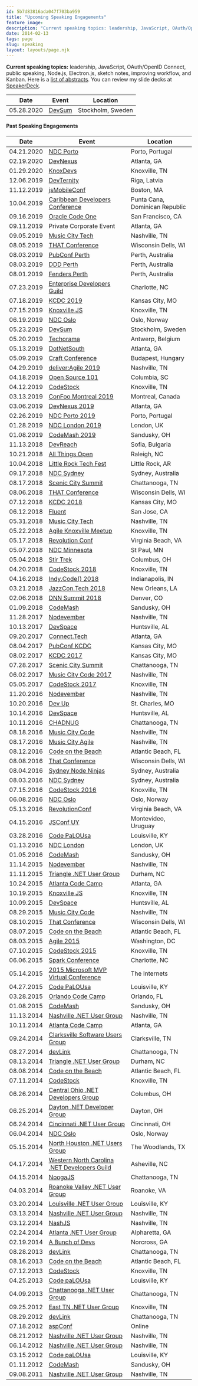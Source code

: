 ```yaml
---
id: 5b7d83816ada047f703ba959
title: "Upcoming Speaking Engagements"
feature_image: 
description: "Current speaking topics: leadership, JavaScript, OAuth/OpenID Connect, public speaking, Node.js, Electron.js, sketch notes, improving…"
date: 2014-02-13
tags: page
slug: speaking
layout: layouts/page.njk
---
```


**Current speaking topics:** leadership, JavaScript, OAuth/OpenID Connect, public speaking, Node.js, Electron.js, sketch notes, improving workflow, and Kanban. Here is a [list of abstracts](/presentations/). You can review my slide decks at [SpeakerDeck](https://speakerdeck.com/reverentgeek).

| Date | Event | Location |
| --- | --- | --- |
| 05.28.2020 | [DevSum](https://www.devsum.se/) | Stockholm, Sweden |

#### Past Speaking Engagements

| Date | Event | Location |
| --- | --- | --- |
| 04.21.2020 | [NDC Porto](https://ndcporto.com/) | Porto, Portugal |
| 02.19.2020 | [DevNexus](https://devnexus.com/) | Atlanta, GA |
| 01.29.2020 | [KnoxDevs](https://knoxdevs.com/) | Knoxville, TN |
| 12.06.2019 | [DevTernity](https://devternity.com/) | Riga, Latvia |
| 11.12.2019 | [jsMobileConf](https://jsmobileconf.com/) | Boston, MA |
| 10.04.2019 | [Caribbean Developers Conference](https://cdc.dev/) | Punta Cana, Dominican Republic |
| 09.16.2019 | [Oracle Code One](https://www.oracle.com/code-one/) | San Francisco, CA |
| 09.11.2019 | Private Corporate Event | Atlanta, GA |
| 09.05.2019 | [Music City Tech](https://www.musiccitytech.com/) | Nashville, TN |
| 08.05.2019 | [THAT Conference](https://www.thatconference.com/) | Wisconsin Dells, WI |
| 08.03.2019 | [PubConf Perth](https://pubconf.io/) | Perth, Australia |
| 08.03.2019 | [DDD Perth](https://dddperth.com/) | Perth, Australia |
| 08.01.2019 | [Fenders Perth](https://www.meetup.com/Front-End-Web-Developers-Perth/) | Perth, Australia |
| 07.23.2019 | [Enterprise Developers Guild](https://www.meetup.com/Enterprise-Developers-Guild/) | Charlotte, NC |
| 07.18.2019 | [KCDC 2019](http://www.kcdc.info/) | Kansas City, MO |
| 07.15.2019 | [Knoxville JS](https://www.meetup.com/Knoxvillejs/) | Knoxville, TN |
| 06.19.2019 | [NDC Oslo](https://ndcoslo.com/) | Oslo, Norway |
| 05.23.2019 | [DevSum](https://www.devsum.se/) | Stockholm, Sweden |
| 05.20.2019 | [Techorama](https://techorama.be/) | Antwerp, Belgium |
| 05.13.2019 | [DotNetSouth](http://dotnetsouth.tech/) | Atlanta, GA |
| 05.09.2019 | [Craft Conference](https://craft-conf.com/) | Budapest, Hungary |
| 04.29.2019 | [deliver:Agile 2019](https://www.agilealliance.org/deliveragile-2019/) | Nashville, TN |
| 04.18.2019 | [Open Source 101](http://opensource101.com/columbia/) | Columbia, SC |
| 04.12.2019 | [CodeStock](http://codestock.org/) | Knoxville, TN |
| 03.13.2019 | [ConFoo Montreal 2019](https://confoo.ca/en/yul2019) | Montreal, Canada |
| 03.06.2019 | [DevNexus 2019](https://devnexus.com/) | Atlanta, GA |
| 02.26.2019 | [NDC Porto 2019](https://ndcporto.com/) | Porto, Portugal |
| 01.28.2019 | [NDC London 2019](https://ndc-london.com/) | London, UK |
| 01.08.2019 | [CodeMash 2019](http://www.codemash.org/) | Sandusky, OH |
| 11.13.2018 | [DevReach](https://devreach.com/) | Sofia, Bulgaria |
| 10.21.2018 | [All Things Open](https://allthingsopen.org/) | Raleigh, NC |
| 10.04.2018 | [Little Rock Tech Fest](http://www.lrtechfest.com/) | Little Rock, AR |
| 09.17.2018 | [NDC Sydney](https://ndcsydney.com/) | Sydney, Australia |
| 08.17.2018 | [Scenic City Summit](https://www.sceniccitysummit.com/) | Chattanooga, TN |
| 08.06.2018 | [THAT Conference](https://www.thatconference.com/) | Wisconsin Dells, WI |
| 07.12.2018 | [KCDC 2018](http://www.kcdc.info/) | Kansas City, MO |
| 06.12.2018 | [Fluent](https://conferences.oreilly.com/fluent/fl-ca) | San Jose, CA |
| 05.31.2018 | [Music City Tech](http://www.musiccitytech.com/) | Nashville, TN |
| 05.22.2018 | [Agile Knoxville Meetup](https://www.meetup.com/Agile-Knoxville-Meetup/events/250578989/) | Knoxville, TN |
| 05.17.2018 | [Revolution Conf](https://revolutionconf.com/) | Virginia Beach, VA |
| 05.07.2018 | [NDC Minnesota](https://ndcminnesota.com/) | St Paul, MN |
| 05.04.2018 | [Stir Trek](https://stirtrek.com/) | Columbus, OH |
| 04.20.2018 | [CodeStock 2018](http://www.codestock.org/) | Knoxville, TN |
| 04.16.2018 | [Indy.Code() 2018](https://indycode.amegala.com/) | Indianapolis, IN |
| 03.21.2018 | [JazzCon.Tech 2018](http://jazzcon.tech/) | New Orleans, LA |
| 02.06.2018 | [DNN Summit 2018](http://www.dnnsummit.org/) | Denver, CO |
| 01.09.2018 | [CodeMash](http://www.codemash.org/) | Sandusky, OH |
| 11.28.2017 | [Nodevember](http://nodevember.org/) | Nashville, TN |
| 10.13.2017 | [DevSpace](https://www.devspaceconf.com/) | Huntsville, AL |
| 09.20.2017 | [Connect.Tech](http://connect.tech/) | Atlanta, GA |
| 08.04.2017 | [PubConf KCDC](https://pubconf.io/events/2017/kansascity.html) | Kansas City, MO |
| 08.02.2017 | [KCDC 2017](http://www.kcdc.info/) | Kansas City, MO |
| 07.28.2017 | [Scenic City Summit](https://www.sceniccitysummit.com/) | Chattanooga, TN |
| 06.02.2017 | [Music City Code 2017](https://www.musiccitycode.com/) | Nashville, TN |
| 05.05.2017 | [CodeStock 2017](http://www.codestock.org/) | Knoxville, TN |
| 11.20.2016 | [Nodevember](http://nodevember.org/) | Nashville, TN |
| 10.20.2016 | [Dev Up](http://devupconf.org/) | St. Charles, MO |
| 10.14.2016 | [DevSpace](https://www.devspaceconf.com) | Huntsville, AL |
| 10.11.2016 | [CHADNUG](http://www.chadnug.com/) | Chattanooga, TN |
| 08.18.2016 | [Music City Code](http://www.musiccitycode.com/) | Nashville, TN |
| 08.17.2016 | [Music City Agile](http://www.musiccityagile.org/) | Nashville, TN |
| 08.12.2016 | [Code on the Beach](http://www.codeonthebeach.com/) | Atlantic Beach, FL |
| 08.08.2016 | [That Conference](https://www.thatconference.com/) | Wisconsin Dells, WI |
| 08.04.2016 | [Sydney Node Ninjas](https://www.meetup.com/sydney-node-ninjas/events/228199767/) | Sydney, Australia |
| 08.03.2016 | [NDC Sydney](http://ndcsydney.com/) | Sydney, Australia |
| 07.15.2016 | [CodeStock 2016](http://www.codestock.org/) | Knoxville, TN |
| 06.08.2016 | [NDC Oslo](http://ndcoslo.com/) | Oslo, Norway |
| 05.13.2016 | [RevolutionConf](http://revolutionconf.com/) | Virginia Beach, VA |
| 04.15.2016 | [JSConf UY](https://jsconf.uy/) | Montevideo, Uruguay |
| 03.28.2016 | [Code PaLOUsa](http://codepalousa.com/) | Louisville, KY |
| 01.13.2016 | [NDC London](http://ndc-london.com/) | London, UK |
| 01.05.2016 | [CodeMash](http://www.codemash.org/) | Sandusky, OH |
| 11.14.2015 | [Nodevember](http://nodevember.org) | Nashville, TN |
| 11.11.2015 | [Triangle .NET User Group](http://www.trinug.org/) | Durham, NC |
| 10.24.2015 | [Atlanta Code Camp](http://atlantacodecamp.com/2015/) | Atlanta, GA |
| 10.19.2015 | [Knoxville JS](http://www.meetup.com/Knoxvillejs/events/225116405/) | Knoxville, TN |
| 10.09.2015 | [DevSpace](https://www.devspaceconf.com) | Huntsville, AL |
| 08.29.2015 | [Music City Code](http://www.musiccitycode.com/) | Nashville, TN |
| 08.10.2015 | [That Conference](https://www.thatconference.com/) | Wisconsin Dells, WI |
| 08.07.2015 | [Code on the Beach](http://www.codeonthebeach.com/) | Atlantic Beach, FL |
| 08.03.2015 | [Agile 2015](http://agile2015.agilealliance.org/) | Washington, DC |
| 07.10.2015 | [CodeStock 2015](http://www.codestock.org/) | Knoxville, TN |
| 06.06.2015 | [Spark Conference](http://sparkconf.org/) | Charlotte, NC |
| 05.14.2015 | [2015 Microsoft MVP Virtual Conference](http://mvp.microsoft.com/en-us/virtualconference.aspx) | The Internets |
| 04.27.2015 | [Code PaLOUsa](http://codepalousa.com/) | Louisville, KY |
| 03.28.2015 | [Orlando Code Camp](http://www.orlandocodecamp.com/) | Orlando, FL |
| 01.08.2015 | [CodeMash](http://www.codemash.org/) | Sandusky, OH |
| 11.13.2014 | [Nashville .NET User Group](http://www.meetup.com/Nashville-NET-User-Group/events/214999812/) | Nashville, TN |
| 10.11.2014 | [Atlanta Code Camp](http://atlantacodecamp.com/2014/speaker/David-Neal) | Atlanta, GA |
| 09.24.2014 | [Clarksville Software Users Group](http://www.meetup.com/Clarksville-Software-Users-Group) | Clarksville, TN |
| 08.27.2014 | [devLink](http://www.devlink.net/) | Chattanooga, TN |
| 08.13.2014 | [Triangle .NET User Group](http://www.trinug.org/) | Durham, NC |
| 08.08.2014 | [Code on the Beach](http://www.codeonthebeach.com/) | Atlantic Beach, FL |
| 07.11.2014 | [CodeStock](http://www.codestock.org/) | Knoxville, TN |
| 06.26.2014 | [Central Ohio .NET Developers Group](http://www.condg.org/) | Columbus, OH |
| 06.25.2014 | [Dayton .NET Developer Group](https://www.linkedin.com/groups/Dayton-NET-Developers-Group-3800952) | Dayton, OH |
| 06.24.2014 | [Cincinnati .NET User Group](http://cinnug.org/) | Cincinnati, OH |
| 06.04.2014 | [NDC Oslo](http://ndcoslo.com/) | Oslo, Norway |
| 05.15.2014 | [North Houston .NET Users Group](http://nhdnug.org/) | The Woodlands, TX |
| 04.17.2014 | [Western North Carolina .NET Developers Guild](http://wncdotnet.com/) | Asheville, NC |
| 04.15.2014 | [NoogaJS](http://noogajs.org/) | Chattanooga, TN |
| 04.03.2014 | [Roanoke Valley .NET User Group](http://www.rvnug.org/) | Roanoke, VA |
| 03.20.2014 | [Louisville .NET User Group](http://www.meetup.com/Louisville-DotNet/) | Louisville, KY |
| 03.13.2014 | [Nashville .NET User Group](http://nashdotnet.org) | Nashville, TN |
| 03.12.2014 | [NashJS](http://nashjs.org/) | Nashville, TN |
| 02.24.2014 | [Atlanta .NET User Group](http://www.meetup.com/Atlanta-Net-User-Group/) | Alpharetta, GA |
| 02.19.2014 | [A Bunch of Devs](http://www.meetup.com/A-Bunch-of-Devs/) | Norcross, GA |
| 08.28.2013 | [devLink](http://www.devlink.net/) | Chattanooga, TN |
| 08.16.2013 | [Code on the Beach](http://www.codeonthebeach.com/) | Atlantic Beach, FL |
| 07.12.2013 | [CodeStock](http://www.codestock.org/) | Knoxville, TN |
| 04.25.2013 | [Code paLOUsa](http://www.codepalousa.com/) | Louisville, KY |
| 04.09.2013 | [Chattanooga .NET User Group](http://www.chadnug.com/) | Chattanooga, TN |
| 09.25.2012 | [East TN .NET User Group](http://www.etnug.org/) | Knoxville, TN |
| 08.29.2012 | [devLink](http://www.devlink.net/) | Chattanooga, TN |
| 07.18.2012 | [aspConf](http://www.aspconf.net/) | Online |
| 06.21.2012 | [Nashville .NET User Group](http://nashdotnet.org) | Nashville, TN |
| 06.14.2012 | [Nashville .NET User Group](http://nashdotnet.org) | Nashville, TN |
| 03.15.2012 | [Code paLOUsa](http://www.codepalousa.com/) | Louisville, KY |
| 01.11.2012 | [CodeMash](http://codemash.org/) | Sandusky, OH |
| 09.08.2011 | [Nashville .NET User Group](http://nashdotnet.org) | Nashville, TN |
